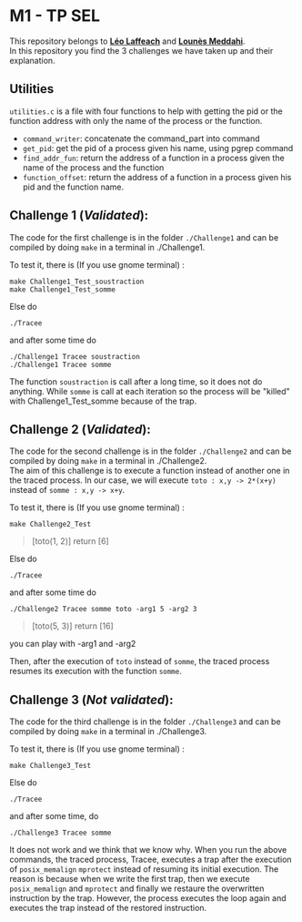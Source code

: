 # M1 - TP SEL 
This repository belongs to **<a href="https://github.com/Leo-Laffeach" target="_blank">Léo Laffeach</a>** and **<a href="https://github.com/LounesMD" target="_blank">Lounès Meddahi</a>**. <br>
In this repository you find the 3 challenges we have taken up and their explanation.

## Utilities
`utilities.c` is a file with four functions to help with getting the pid or the function address with only the name of the process or the function.

- `command_writer`: 
	concatenate the command_part into command
- `get_pid`:
        get the pid of a process given his name, using pgrep command
- `find_addr_fun`:
        return the address of a function in a process given the name of the process and the function
- `function_offset`:
        return the address of a function in a process given his pid and the function name.

## Challenge 1 (*Validated*):
The code for the first challenge is in the folder `./Challenge1` and can be compiled by doing `make` in a terminal in ./Challenge1.

To test it, there is (If you use gnome terminal) :

    make Challenge1_Test_soustraction
    make Challenge1_Test_somme

Else do

    ./Tracee
    
and after some time do

    ./Challenge1 Tracee soustraction
    ./Challenge1 Tracee somme

The function `soustraction` is call after a long time, so it does not do anything. While `somme` is call at each iteration so the process will be "killed" with Challenge1_Test_somme because of the trap.

## Challenge 2 (*Validated*):
The code for the second challenge is in the folder `./Challenge2` and can be compiled by doing `make` in a terminal in ./Challenge2. <br>
The aim of this challenge is to execute a function instead of another one in the traced process. In our case, we will execute `toto : x,y -> 2*(x+y)` instead of `somme : x,y -> x+y`.

To test it, there is (If you use gnome terminal) :

    make Challenge2_Test
    
   > [toto(1, 2)] return [6]

Else do

    ./Tracee
    
and after some time do

    ./Challenge2 Tracee somme toto -arg1 5 -arg2 3
    
   > [toto(5, 3)] return [16]
    
you can play with -arg1 and -arg2

Then, after the execution of `toto` instead of `somme`, the traced process resumes its execution with the function `somme`.

## Challenge 3 (*Not validated*):

The code for the third challenge is in the folder `./Challenge3` and can be compiled by doing `make` in a terminal in ./Challenge3.

To test it, there is (If you use gnome terminal) :

    make Challenge3_Test

Else do

    ./Tracee
    
and after some time, do

    ./Challenge3 Tracee somme


It does not work and we think that we know why. When you run the above commands, the traced process, Tracee, executes a trap after the execution of `posix_memalign` `mprotect` instead of resuming its initial execution. The reason is because when we write the first trap, then we execute `posix_memalign` and `mprotect` and finally we restaure the overwritten instruction by the trap. However, the process executes the loop again and executes the trap instead of the restored instruction.
